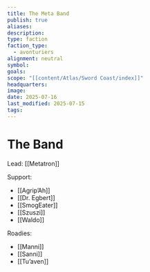 ```yaml
---
title: The Meta Band
publish: true
aliases: 
description: 
type: faction
faction_type:
  - avonturiers
alignment: neutral
symbol: 
goals: 
scope: "[[content/Atlas/Sword Coast/index]]"
headquarters: 
image: 
date: 2025-07-16
last_modified: 2025-07-15
tags: 
---
```

# The Band

Lead: [[Metatron]]

Support:
- [[Agrip’Ah]]
- [[Dr. Egbert]]
- [[SmogEater]]
- [[Szuszi]]
- [[Waldo]]

Roadies:
- [[Manni]]
- [[Sanni]]
- [[Tu’aven]]

